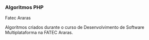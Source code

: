### Algoritmos PHP

Fatec Araras 

Algoritmos criados durante o curso de Desenvolvimento de Software Multiplataforma na FATEC Araras.

